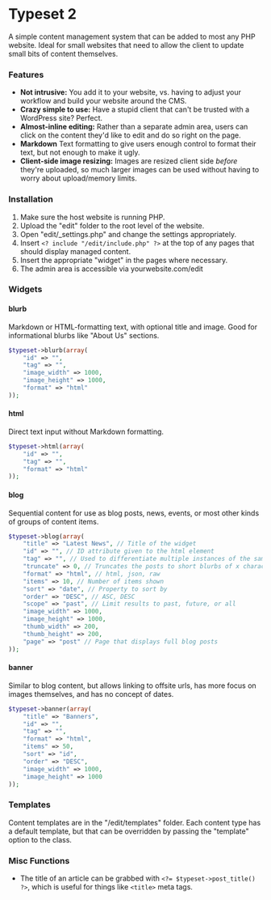 # Typeset 2
A simple content management system that can be added to most any PHP website. Ideal for small websites that need to allow the client to update small bits of content themselves.

### Features

- **Not intrusive:** You add it to your website, vs. having to adjust your workflow and build your website around the CMS. 
- **Crazy simple to use:** Have a stupid client that can't be trusted with a WordPress site? Perfect.
- **Almost-inline editing:** Rather than a separate admin area, users can click on the content they'd like to edit and do so right on the page.
- **Markdown** Text formatting to give users enough control to format their text, but not enough to make it ugly.
- **Client-side image resizing:** Images are resized client side *before* they're uploaded, so much larger images can be used without having to worry about upload/memory limits.

### Installation

1. Make sure the host website is running PHP.
1. Upload the "edit" folder to the root level of the website.
1. Open "edit/_settings.php" and change the settings appropriately.
1. Insert `<? include "/edit/include.php" ?>` at the top of any pages that should display managed content.
1. Insert the appropriate "widget" in the pages where necessary.
1. The admin area is accessible via yourwebsite.com/edit

### Widgets

#### blurb
Markdown or HTML-formatting text, with optional title and image. Good for informational blurbs like "About Us" sections.
```php
$typeset->blurb(array(
	"id" => "",
	"tag" => "",
	"image_width" => 1000,
	"image_height" => 1000,
	"format" => "html"
));
```

#### html
Direct text input without Markdown formatting.
```php
$typeset->html(array(
	"id" => "",
	"tag" => "",
	"format" => "html"
));
```

#### blog
Sequential content for use as blog posts, news, events, or most other kinds of groups of content items.
```php
$typeset->blog(array(
	"title" => "Latest News", // Title of the widget
	"id" => "", // ID attribute given to the html element
	"tag" => "", // Used to differentiate multiple instances of the same content type in the database
	"truncate" => 0, // Truncates the posts to short blurbs of x characters
	"format" => "html", // html, json, raw
	"items" => 10, // Number of items shown
	"sort" => "date", // Property to sort by
	"order" => "DESC", // ASC, DESC
	"scope" => "past", // Limit results to past, future, or all
	"image_width" => 1000,
	"image_height" => 1000,
	"thumb_width" => 200,
	"thumb_height" => 200,
	"page" => "post" // Page that displays full blog posts
));
```

#### banner
Similar to blog content, but allows linking to offsite urls, has more focus on images themselves, and has no concept of dates.
```php
$typeset->banner(array(
	"title" => "Banners",
	"id" => "",
	"tag" => "",
	"format" => "html",
	"items" => 50,
	"sort" => "id",
	"order" => "DESC",
	"image_width" => 1000,
	"image_height" => 1000
));
```

### Templates
Content templates are in the "/edit/templates" folder. Each content type has a default template, but that can be overridden by passing the "template" option to the class.

### Misc Functions
- The title of an article can be grabbed with `<?= $typeset->post_title() ?>`, which is useful for things like `<title>` meta tags.
